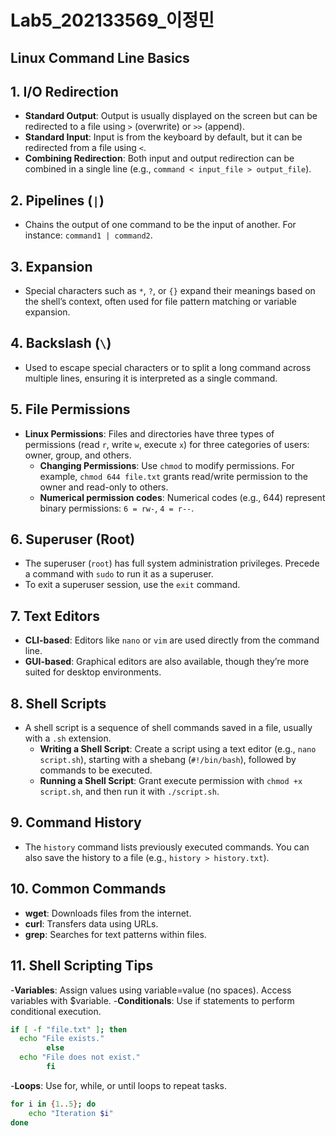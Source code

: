 # Lab5_202133569_이정민

## Linux Command Line Basics
<!-- No horizontal line after this -->

## 1. I/O Redirection
- **Standard Output**: Output is usually displayed on the screen but can be redirected to a file using `>` (overwrite) or `>>` (append).
- **Standard Input**: Input is from the keyboard by default, but it can be redirected from a file using `<`.
- **Combining Redirection**: Both input and output redirection can be combined in a single line (e.g., `command < input_file > output_file`).

## 2. Pipelines (`|`)
- Chains the output of one command to be the input of another. For instance: `command1 | command2`.

## 3. Expansion
- Special characters such as `*`, `?`, or `{}` expand their meanings based on the shell’s context, often used for file pattern matching or variable expansion.

## 4. Backslash (`\`)
- Used to escape special characters or to split a long command across multiple lines, ensuring it is interpreted as a single command.

## 5. File Permissions
- **Linux Permissions**: Files and directories have three types of permissions (read `r`, write `w`, execute `x`) for three categories of users: owner, group, and others.
    - **Changing Permissions**: Use `chmod` to modify permissions. For example, `chmod 644 file.txt` grants read/write permission to the owner and read-only to others.
    - **Numerical permission codes**: Numerical codes (e.g., 644) represent binary permissions: `6 = rw-`, `4 = r--`.

## 6. Superuser (Root)
- The superuser (`root`) has full system administration privileges. Precede a command with `sudo` to run it as a superuser.
- To exit a superuser session, use the `exit` command.

## 7. Text Editors
- **CLI-based**: Editors like `nano` or `vim` are used directly from the command line.
- **GUI-based**: Graphical editors are also available, though they’re more suited for desktop environments.

## 8. Shell Scripts
- A shell script is a sequence of shell commands saved in a file, usually with a `.sh` extension.
    - **Writing a Shell Script**: Create a script using a text editor (e.g., `nano script.sh`), starting with a shebang (`#!/bin/bash`), followed by commands to be executed.
    - **Running a Shell Script**: Grant execute permission with `chmod +x script.sh`, and then run it with `./script.sh`.

## 9. Command History
- The `history` command lists previously executed commands. You can also save the history to a file (e.g., `history > history.txt`).

## 10. Common Commands
- **wget**: Downloads files from the internet.
- **curl**: Transfers data using URLs. 
- **grep**: Searches for text patterns within files.

## 11. Shell Scripting Tips
-**Variables**: Assign values using variable=value (no spaces). Access variables with $variable.
-**Conditionals**: Use if statements to perform conditional execution.
```bash
if [ -f "file.txt" ]; then
  echo "File exists."
		else
  echo "File does not exist."
		fi
```
-**Loops**: Use for, while, or until loops to repeat tasks.
```bash
for i in {1..5}; do
    echo "Iteration $i"
done
```

